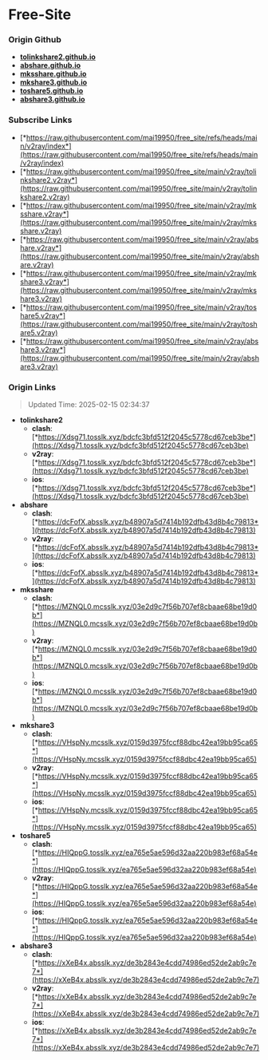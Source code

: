 # Free-Site

### Origin Github

- [**tolinkshare2.github.io**](https://github.com/tolinkshare2/tolinkshare2.github.io)
- [**abshare.github.io**](https://github.com/abshare/abshare.github.io)
- [**mksshare.github.io**](https://github.com/mksshare/mksshare.github.io)
- [**mkshare3.github.io**](https://github.com/mkshare3/mkshare3.github.io)
- [**toshare5.github.io**](https://github.com/toshare5/toshare5.github.io)
- [**abshare3.github.io**](https://github.com/abshare3/abshare3.github.io)

### Subscribe Links

- [*https://raw.githubusercontent.com/mai19950/free_site/refs/heads/main/v2ray/index*](https://raw.githubusercontent.com/mai19950/free_site/refs/heads/main/v2ray/index)
- [*https://raw.githubusercontent.com/mai19950/free_site/main/v2ray/tolinkshare2.v2ray*](https://raw.githubusercontent.com/mai19950/free_site/main/v2ray/tolinkshare2.v2ray)
- [*https://raw.githubusercontent.com/mai19950/free_site/main/v2ray/mksshare.v2ray*](https://raw.githubusercontent.com/mai19950/free_site/main/v2ray/mksshare.v2ray)
- [*https://raw.githubusercontent.com/mai19950/free_site/main/v2ray/abshare.v2ray*](https://raw.githubusercontent.com/mai19950/free_site/main/v2ray/abshare.v2ray)
- [*https://raw.githubusercontent.com/mai19950/free_site/main/v2ray/mkshare3.v2ray*](https://raw.githubusercontent.com/mai19950/free_site/main/v2ray/mkshare3.v2ray)
- [*https://raw.githubusercontent.com/mai19950/free_site/main/v2ray/toshare5.v2ray*](https://raw.githubusercontent.com/mai19950/free_site/main/v2ray/toshare5.v2ray)
- [*https://raw.githubusercontent.com/mai19950/free_site/main/v2ray/abshare3.v2ray*](https://raw.githubusercontent.com/mai19950/free_site/main/v2ray/abshare3.v2ray)

### Origin Links

> Updated Time: 2025-02-15 02:34:37

- **tolinkshare2**
  - **clash**: [*https://Xdsg71.tosslk.xyz/bdcfc3bfd512f2045c5778cd67ceb3be*](https://Xdsg71.tosslk.xyz/bdcfc3bfd512f2045c5778cd67ceb3be)
  - **v2ray**: [*https://Xdsg71.tosslk.xyz/bdcfc3bfd512f2045c5778cd67ceb3be*](https://Xdsg71.tosslk.xyz/bdcfc3bfd512f2045c5778cd67ceb3be)
  - **ios**: [*https://Xdsg71.tosslk.xyz/bdcfc3bfd512f2045c5778cd67ceb3be*](https://Xdsg71.tosslk.xyz/bdcfc3bfd512f2045c5778cd67ceb3be)
- **abshare**
  - **clash**: [*https://dcFofX.absslk.xyz/b48907a5d7414b192dfb43d8b4c79813*](https://dcFofX.absslk.xyz/b48907a5d7414b192dfb43d8b4c79813)
  - **v2ray**: [*https://dcFofX.absslk.xyz/b48907a5d7414b192dfb43d8b4c79813*](https://dcFofX.absslk.xyz/b48907a5d7414b192dfb43d8b4c79813)
  - **ios**: [*https://dcFofX.absslk.xyz/b48907a5d7414b192dfb43d8b4c79813*](https://dcFofX.absslk.xyz/b48907a5d7414b192dfb43d8b4c79813)
- **mksshare**
  - **clash**: [*https://MZNQL0.mcsslk.xyz/03e2d9c7f56b707ef8cbaae68be19d0b*](https://MZNQL0.mcsslk.xyz/03e2d9c7f56b707ef8cbaae68be19d0b)
  - **v2ray**: [*https://MZNQL0.mcsslk.xyz/03e2d9c7f56b707ef8cbaae68be19d0b*](https://MZNQL0.mcsslk.xyz/03e2d9c7f56b707ef8cbaae68be19d0b)
  - **ios**: [*https://MZNQL0.mcsslk.xyz/03e2d9c7f56b707ef8cbaae68be19d0b*](https://MZNQL0.mcsslk.xyz/03e2d9c7f56b707ef8cbaae68be19d0b)
- **mkshare3**
  - **clash**: [*https://VHspNy.mcsslk.xyz/0159d3975fccf88dbc42ea19bb95ca65*](https://VHspNy.mcsslk.xyz/0159d3975fccf88dbc42ea19bb95ca65)
  - **v2ray**: [*https://VHspNy.mcsslk.xyz/0159d3975fccf88dbc42ea19bb95ca65*](https://VHspNy.mcsslk.xyz/0159d3975fccf88dbc42ea19bb95ca65)
  - **ios**: [*https://VHspNy.mcsslk.xyz/0159d3975fccf88dbc42ea19bb95ca65*](https://VHspNy.mcsslk.xyz/0159d3975fccf88dbc42ea19bb95ca65)
- **toshare5**
  - **clash**: [*https://HIQppG.tosslk.xyz/ea765e5ae596d32aa220b983ef68a54e*](https://HIQppG.tosslk.xyz/ea765e5ae596d32aa220b983ef68a54e)
  - **v2ray**: [*https://HIQppG.tosslk.xyz/ea765e5ae596d32aa220b983ef68a54e*](https://HIQppG.tosslk.xyz/ea765e5ae596d32aa220b983ef68a54e)
  - **ios**: [*https://HIQppG.tosslk.xyz/ea765e5ae596d32aa220b983ef68a54e*](https://HIQppG.tosslk.xyz/ea765e5ae596d32aa220b983ef68a54e)
- **abshare3**
  - **clash**: [*https://xXeB4x.absslk.xyz/de3b2843e4cdd74986ed52de2ab9c7e7*](https://xXeB4x.absslk.xyz/de3b2843e4cdd74986ed52de2ab9c7e7)
  - **v2ray**: [*https://xXeB4x.absslk.xyz/de3b2843e4cdd74986ed52de2ab9c7e7*](https://xXeB4x.absslk.xyz/de3b2843e4cdd74986ed52de2ab9c7e7)
  - **ios**: [*https://xXeB4x.absslk.xyz/de3b2843e4cdd74986ed52de2ab9c7e7*](https://xXeB4x.absslk.xyz/de3b2843e4cdd74986ed52de2ab9c7e7)
